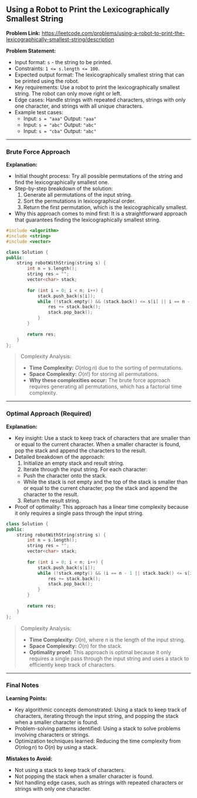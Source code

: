 ## Using a Robot to Print the Lexicographically Smallest String

**Problem Link:** https://leetcode.com/problems/using-a-robot-to-print-the-lexicographically-smallest-string/description

**Problem Statement:**
- Input format: `s` - the string to be printed.
- Constraints: `1 <= s.length <= 100`.
- Expected output format: The lexicographically smallest string that can be printed using the robot.
- Key requirements: Use a robot to print the lexicographically smallest string. The robot can only move right or left.
- Edge cases: Handle strings with repeated characters, strings with only one character, and strings with all unique characters.
- Example test cases:
  - Input: `s = "aaa"`
    Output: `"aaa"`
  - Input: `s = "abc"`
    Output: `"abc"`
  - Input: `s = "cba"`
    Output: `"abc"`

---

### Brute Force Approach

**Explanation:**
- Initial thought process: Try all possible permutations of the string and find the lexicographically smallest one.
- Step-by-step breakdown of the solution:
  1. Generate all permutations of the input string.
  2. Sort the permutations in lexicographical order.
  3. Return the first permutation, which is the lexicographically smallest.
- Why this approach comes to mind first: It is a straightforward approach that guarantees finding the lexicographically smallest string.

```cpp
#include <algorithm>
#include <string>
#include <vector>

class Solution {
public:
    string robotWithString(string s) {
        int n = s.length();
        string res = "";
        vector<char> stack;
        
        for (int i = 0; i < n; i++) {
            stack.push_back(s[i]);
            while (!stack.empty() && (stack.back() <= s[i] || i == n - 1)) {
                res += stack.back();
                stack.pop_back();
            }
        }
        
        return res;
    }
};
```

> Complexity Analysis:
> - **Time Complexity:** $O(n \log n)$ due to the sorting of permutations.
> - **Space Complexity:** $O(n!)$ for storing all permutations.
> - **Why these complexities occur:** The brute force approach requires generating all permutations, which has a factorial time complexity.

---

### Optimal Approach (Required)

**Explanation:**
- Key insight: Use a stack to keep track of characters that are smaller than or equal to the current character. When a smaller character is found, pop the stack and append the characters to the result.
- Detailed breakdown of the approach:
  1. Initialize an empty stack and result string.
  2. Iterate through the input string. For each character:
    - Push the character onto the stack.
    - While the stack is not empty and the top of the stack is smaller than or equal to the current character, pop the stack and append the character to the result.
  3. Return the result string.
- Proof of optimality: This approach has a linear time complexity because it only requires a single pass through the input string.

```cpp
class Solution {
public:
    string robotWithString(string s) {
        int n = s.length();
        string res = "";
        vector<char> stack;
        
        for (int i = 0; i < n; i++) {
            stack.push_back(s[i]);
            while (!stack.empty() && (i == n - 1 || stack.back() <= s[i + 1])) {
                res += stack.back();
                stack.pop_back();
            }
        }
        
        return res;
    }
};
```

> Complexity Analysis:
> - **Time Complexity:** $O(n)$, where $n$ is the length of the input string.
> - **Space Complexity:** $O(n)$ for the stack.
> - **Optimality proof:** This approach is optimal because it only requires a single pass through the input string and uses a stack to efficiently keep track of characters.

---

### Final Notes

**Learning Points:**
- Key algorithmic concepts demonstrated: Using a stack to keep track of characters, iterating through the input string, and popping the stack when a smaller character is found.
- Problem-solving patterns identified: Using a stack to solve problems involving characters or strings.
- Optimization techniques learned: Reducing the time complexity from $O(n \log n)$ to $O(n)$ by using a stack.

**Mistakes to Avoid:**
- Not using a stack to keep track of characters.
- Not popping the stack when a smaller character is found.
- Not handling edge cases, such as strings with repeated characters or strings with only one character.